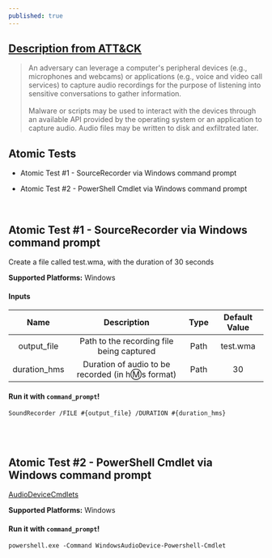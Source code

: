 ```yaml
---
published: true
---
```

## [Description from ATT&CK](https://attack.mitre.org/wiki/Technique/T1123)
<blockquote>An adversary can leverage a computer's peripheral devices (e.g., microphones and webcams) or applications (e.g., voice and video call services) to capture audio recordings for the purpose of listening into sensitive conversations to gather information.<br/>
<br/>
Malware or scripts may be used to interact with the devices through an available API provided by the operating system or an application to capture audio. Audio files may be written to disk and exfiltrated later.</blockquote>

## Atomic Tests

- Atomic Test #1 - SourceRecorder via Windows command prompt

- Atomic Test #2 - PowerShell Cmdlet via Windows command prompt

<br/>

## Atomic Test #1 - SourceRecorder via Windows command prompt
Create a file called test.wma, with the duration of 30 seconds

**Supported Platforms:** Windows

#### Inputs

| Name | Description | Type | Default Value | 
|:------:|:-------------:|:------:|:---------------:|
| output_file | Path to the recording file being captured | Path | test.wma|
| duration_hms | Duration of audio to be recorded (in h:m:s format) | Path | 30|

#### Run it with `command_prompt`!

```
SoundRecorder /FILE #{output_file} /DURATION #{duration_hms}
```
<br/>
<br/>

## Atomic Test #2 - PowerShell Cmdlet via Windows command prompt
[AudioDeviceCmdlets](https://github.com/cdhunt/WindowsAudioDevice-Powershell-Cmdlet)

**Supported Platforms:** Windows

#### Run it with `command_prompt`!

```
powershell.exe -Command WindowsAudioDevice-Powershell-Cmdlet
```
